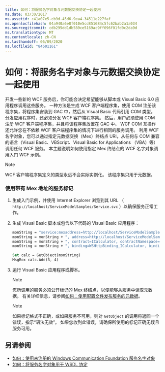 ```yaml
---
title: 如何：将服务名字对象与元数据交换协定一起使用
ms.date: 03/30/2017
ms.assetid: c41a07e5-cb9d-45d6-9ea4-34511e227faf
ms.openlocfilehash: 04a940a6e8f010e5cd851684c5fc62bab2a1a034
ms.sourcegitcommit: cdb295dd1db589ce5169ac9ff096f01fd0c2da9d
ms.translationtype: MT
ms.contentlocale: zh-CN
ms.lasthandoff: 06/09/2020
ms.locfileid: "84601161"
---
```

# <a name="how-to-use-a-service-moniker-with-metadata-exchange-contracts"></a>如何：将服务名字对象与元数据交换协定一起使用
开发一些新的 WCF 服务后，你可能会决定希望能够从脚本或 Visual Basic 6.0 应用程序调用这些服务。 一种方法是生成 WCF 客户端程序集，使用 COM 注册该程序集，将程序集安装到 GAC 中，然后从 Visual Basic 代码引用 COM 类型。 分发应用程序时，还必须分发 WCF 客户端程序集。 然后，用户必须使用 COM 注册 WCF 客户端程序集，并且将该程序集放置在 GAC 中。 WCF COM 互操作还允许您在不依赖 WCF 客户端程序集的情况下进行相同的服务调用。 利用 WCF 名字对象，您可以通过指定元数据交换（Mex）终结点 URI，从任何与 COM 兼容的语言（Visual Basic、VBScript、Visual Basic for Applications （VBA）等）调用任何 WCF 服务。 本主题说明如何使用指定 Mex 终结点的 WCF 名字对象调用入门 WCF 示例。  
  
> [!NOTE]
> WCF 客户端程序集定义的类型永远不会实际实例化。 该程序集只用于元数据。  
  
### <a name="using-the-service-moniker-with-a-mex-address"></a>使用带有 Mex 地址的服务标记  
  
1. 生成入门示例，并使用 Internet Explorer 浏览到其 URL （ `http://localhost/ServiceModelSamples/Service.svc` ）以确保服务正常工作。  
  
2. 生成 Visual Basic 脚本或包含以下代码的 Visual Basic 应用程序：  
  
    ```vb
    monString = "service:mexaddress=http://localhost/ServiceModelSamples/Service.svc/MEX"  
    monString = monString + ", address=http://localhost/ServiceModelSamples/Service.svc"  
    monString = monString + ", contract=ICalculator, contractNamespace=http://Microsoft.ServiceModel.Samples"  
    monString = monString + ", binding=WSHttpBinding_ICalculator, bindingNamespace=http://Microsoft.ServiceModel.Samples"  
  
    Set calc = GetObject(monString)  
    MsgBox calc.Add(3, 4)  
    ```  
  
3. 运行 Visual Basic 应用程序或脚本。  
  
    > [!NOTE]
    > 您所调用的服务必须公开标记的 Mex 终结点，以便能够从服务中读取元数据。 有关详细信息，请参阅[如何：使用配置文件发布服务的元数据](how-to-publish-metadata-for-a-service-using-a-configuration-file.md)。  
  
    > [!NOTE]
    > 如果标记格式不正确，或如果服务不可用，则对 `GetObject` 的调用将返回一个错误，指示“语法无效”。  如果您收到此错误，请确保所使用的标记正确无误且服务可用。  
  
## <a name="see-also"></a>另请参阅

- [如何：使用未注册的 Windows Communication Foundation 服务名字对象](use-the-wcf-service-moniker-without-registration.md)
- [如何：将服务名字对象用于 WSDL 协定](how-to-use-a-service-moniker-with-wsdl-contracts.md)
